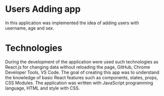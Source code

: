 # Users Adding app

In this application was implemented the idea of adding users with username, age and sex.

# Technologies

During the development of the application were used such technologies as React.js for changing data without reloading the page, GitHub, Chrome Developer Tools, VS Code. The goal of creating this app was to understand the knowledge of basic React features such as components, states, props, CSS Modules. The application was written with JavaScript programming language, HTML and style with CSS.
